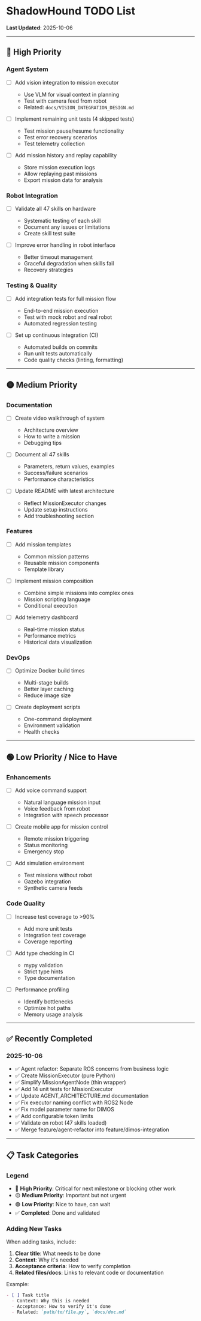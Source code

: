 # ShadowHound TODO List

**Last Updated**: 2025-10-06

---

## 🔴 High Priority

### Agent System
- [ ] Add vision integration to mission executor
  - Use VLM for visual context in planning
  - Test with camera feed from robot
  - Related: `docs/VISION_INTEGRATION_DESIGN.md`

- [ ] Implement remaining unit tests (4 skipped tests)
  - Test mission pause/resume functionality
  - Test error recovery scenarios
  - Test telemetry collection

- [ ] Add mission history and replay capability
  - Store mission execution logs
  - Allow replaying past missions
  - Export mission data for analysis

### Robot Integration
- [ ] Validate all 47 skills on hardware
  - Systematic testing of each skill
  - Document any issues or limitations
  - Create skill test suite

- [ ] Improve error handling in robot interface
  - Better timeout management
  - Graceful degradation when skills fail
  - Recovery strategies

### Testing & Quality
- [ ] Add integration tests for full mission flow
  - End-to-end mission execution
  - Test with mock robot and real robot
  - Automated regression testing

- [ ] Set up continuous integration (CI)
  - Automated builds on commits
  - Run unit tests automatically
  - Code quality checks (linting, formatting)

---

## 🟡 Medium Priority

### Documentation
- [ ] Create video walkthrough of system
  - Architecture overview
  - How to write a mission
  - Debugging tips

- [ ] Document all 47 skills
  - Parameters, return values, examples
  - Success/failure scenarios
  - Performance characteristics

- [ ] Update README with latest architecture
  - Reflect MissionExecutor changes
  - Update setup instructions
  - Add troubleshooting section

### Features
- [ ] Add mission templates
  - Common mission patterns
  - Reusable mission components
  - Template library

- [ ] Implement mission composition
  - Combine simple missions into complex ones
  - Mission scripting language
  - Conditional execution

- [ ] Add telemetry dashboard
  - Real-time mission status
  - Performance metrics
  - Historical data visualization

### DevOps
- [ ] Optimize Docker build times
  - Multi-stage builds
  - Better layer caching
  - Reduce image size

- [ ] Create deployment scripts
  - One-command deployment
  - Environment validation
  - Health checks

---

## 🟢 Low Priority / Nice to Have

### Enhancements
- [ ] Add voice command support
  - Natural language mission input
  - Voice feedback from robot
  - Integration with speech processor

- [ ] Create mobile app for mission control
  - Remote mission triggering
  - Status monitoring
  - Emergency stop

- [ ] Add simulation environment
  - Test missions without robot
  - Gazebo integration
  - Synthetic camera feeds

### Code Quality
- [ ] Increase test coverage to >90%
  - Add more unit tests
  - Integration test coverage
  - Coverage reporting

- [ ] Add type checking in CI
  - mypy validation
  - Strict type hints
  - Type documentation

- [ ] Performance profiling
  - Identify bottlenecks
  - Optimize hot paths
  - Memory usage analysis

---

## ✅ Recently Completed

### 2025-10-06
- ✅ Agent refactor: Separate ROS concerns from business logic
- ✅ Create MissionExecutor (pure Python)
- ✅ Simplify MissionAgentNode (thin wrapper)
- ✅ Add 14 unit tests for MissionExecutor
- ✅ Update AGENT_ARCHITECTURE.md documentation
- ✅ Fix executor naming conflict with ROS2 Node
- ✅ Fix model parameter name for DIMOS
- ✅ Add configurable token limits
- ✅ Validate on robot (47 skills loaded)
- ✅ Merge feature/agent-refactor into feature/dimos-integration

---

## 📋 Task Categories

### Legend
- 🔴 **High Priority**: Critical for next milestone or blocking other work
- 🟡 **Medium Priority**: Important but not urgent
- 🟢 **Low Priority**: Nice to have, can wait
- ✅ **Completed**: Done and validated

### Adding New Tasks
When adding tasks, include:
1. **Clear title**: What needs to be done
2. **Context**: Why it's needed
3. **Acceptance criteria**: How to verify completion
4. **Related files/docs**: Links to relevant code or documentation

Example:
```markdown
- [ ] Task title
  - Context: Why this is needed
  - Acceptance: How to verify it's done
  - Related: `path/to/file.py`, `docs/doc.md`
```
